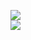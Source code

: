 [![](https://img.shields.io/badge/Made%20With-Github%20Spray-lightgrey.svg?style=for-the-badge&logo=github)](https://github.com/Annihil/github-spray#26359)  
[![](https://i.imgur.com/2DrTn0Z.gif)](https://github.com/Annihil/github-spray)